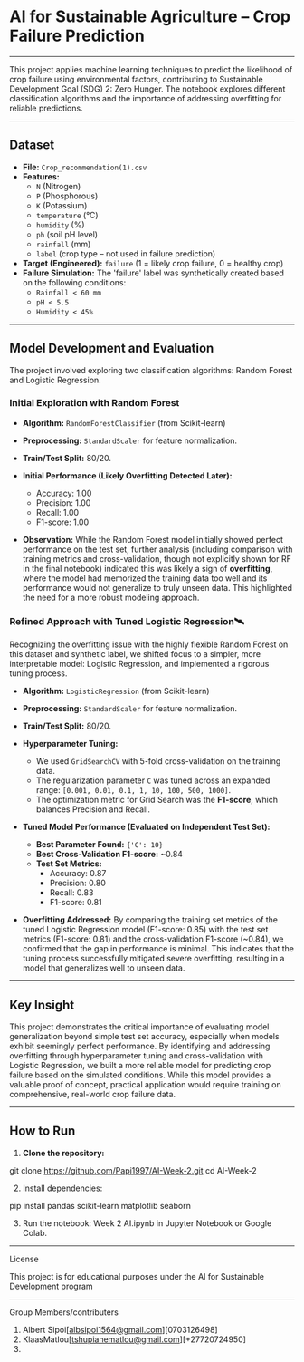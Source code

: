 # AI for Sustainable Agriculture – Crop Failure Prediction

---

This project applies machine learning techniques to predict the likelihood of crop failure using environmental factors, contributing to Sustainable Development Goal (SDG) 2: Zero Hunger. The notebook explores different classification algorithms and the importance of addressing overfitting for reliable predictions.

---

## Dataset

*   **File:** `Crop_recommendation(1).csv`
*   **Features:**
    *   `N` (Nitrogen)
    *   `P` (Phosphorous)
    *   `K` (Potassium)
    *   `temperature` (°C)
    *   `humidity` (%)
    *   `ph` (soil pH level)
    *   `rainfall` (mm)
    *   `label` (crop type – not used in failure prediction)
*   **Target (Engineered):** `failure` (1 = likely crop failure, 0 = healthy crop)
*   **Failure Simulation:** The 'failure' label was synthetically created based on the following conditions:
    *   `Rainfall < 60 mm`
    *   `pH < 5.5`
    *   `Humidity < 45%`

---

## Model Development and Evaluation

The project involved exploring two classification algorithms: Random Forest and Logistic Regression.

### Initial Exploration with Random Forest

*   **Algorithm:** `RandomForestClassifier` (from Scikit-learn)
*   **Preprocessing:** `StandardScaler` for feature normalization.
*   **Train/Test Split:** 80/20.

*   **Initial Performance (Likely Overfitting Detected Later):**
    *   Accuracy: 1.00
    *   Precision: 1.00
    *   Recall: 1.00
    *   F1-score: 1.00

*   **Observation:** 
While the Random Forest model initially showed perfect performance on the test set, further analysis (including comparison with training metrics and cross-validation, though not explicitly shown for RF in the final notebook) indicated this was likely a sign of **overfitting**, where the model had memorized the training data too well and its performance would not generalize to truly unseen data. This highlighted the need for a more robust modeling approach.

### Refined Approach with Tuned Logistic Regression🛰

Recognizing the overfitting issue with the highly flexible Random Forest on this dataset and synthetic label, we shifted focus to a simpler, more interpretable model: Logistic Regression, and implemented a rigorous tuning process.

*   **Algorithm:** `LogisticRegression` (from Scikit-learn)
*   **Preprocessing:** `StandardScaler` for feature normalization.
*   **Train/Test Split:** 80/20.
*   **Hyperparameter Tuning:**
    *   We used `GridSearchCV` with 5-fold cross-validation on the training data.
    *   The regularization parameter `C` was tuned across an expanded range: `[0.001, 0.01, 0.1, 1, 10, 100, 500, 1000]`.
    *   The optimization metric for Grid Search was the **F1-score**, which balances Precision and Recall.

*   **Tuned Model Performance (Evaluated on Independent Test Set):**
    *   **Best Parameter Found:** `{'C': 10}`
    *   **Best Cross-Validation F1-score:** ~0.84
    *   **Test Set Metrics:**
        *   Accuracy: 0.87
        *   Precision: 0.80
        *   Recall: 0.83
        *   F1-score: 0.81

*   **Overfitting Addressed:** By comparing the training set metrics of the tuned Logistic Regression model (F1-score: 0.85) with the test set metrics (F1-score: 0.81) and the cross-validation F1-score (~0.84), we confirmed that the gap in performance is minimal. This indicates that the tuning process successfully mitigated severe overfitting, resulting in a model that generalizes well to unseen data.

---

## Key Insight

This project demonstrates the critical importance of evaluating model generalization beyond simple test set accuracy, especially when models exhibit seemingly perfect performance. By identifying and addressing overfitting through hyperparameter tuning and cross-validation with Logistic Regression, we built a more reliable model for predicting crop failure based on the simulated conditions. While this model provides a valuable proof of concept, practical application would require training on comprehensive, real-world crop failure data.

---

## How to Run

1.  **Clone the repository:**

git clone https://github.com/Papi1997/AI-Week-2.git
cd AI-Week-2

2. Install dependencies:

pip install pandas scikit-learn matplotlib seaborn

3. Run the notebook: Week 2 AI.ipynb in Jupyter Notebook or Google Colab.

---

License

This project is for educational purposes under the AI for Sustainable Development program

---
Group Members/contributers

1. Albert Sipoi[albsipoi1564@gmail.com][0703126498]
2. KlaasMatlou[tshupianematlou@gmail.com][+27720724950]
3. 
